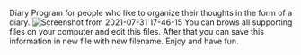 Diary 
Program for people who like to organize their thoughts in the form of a diary.
![Screenshot from 2021-07-31 17-46-15](https://user-images.githubusercontent.com/48081693/127743598-179078e3-cd87-4865-ae7f-8dec8f0a1926.png)
You can brows all supporting files on your computer and edit this files. After that you can save this information in new file with new filename.
Enjoy and have fun.

